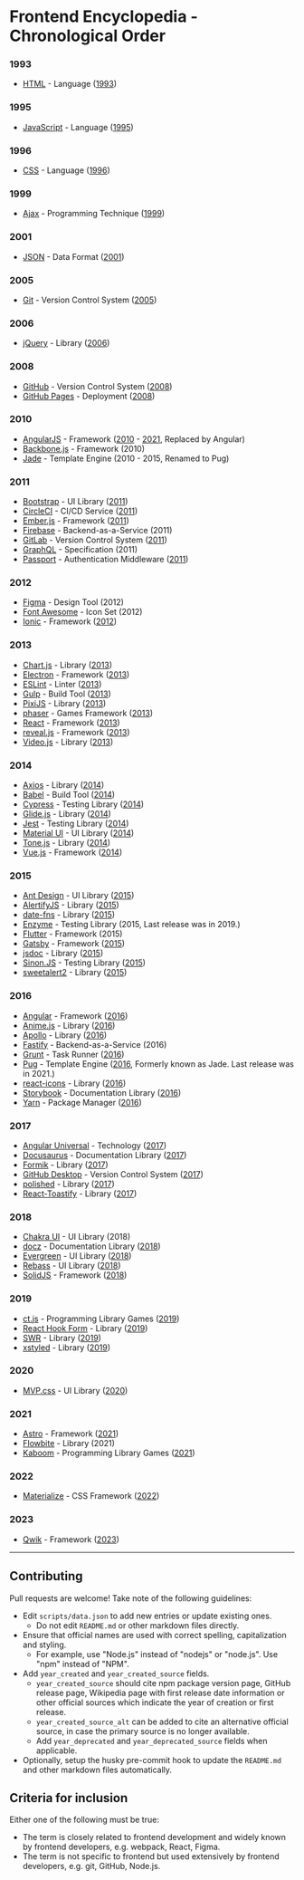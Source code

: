 # Frontend Encyclopedia - Chronological Order

### 1993
- [HTML](https://en.wikipedia.org/wiki/HTML) - Language ([1993](https://www.washington.edu/accesscomputing/webd2/student/unit1/module3/html_history.html))

### 1995
- [JavaScript](https://en.wikipedia.org/wiki/JavaScript) - Language ([1995](https://en.wikipedia.org/wiki/JavaScript))

### 1996
- [CSS](https://en.wikipedia.org/wiki/Cascading_Style_Sheets) - Language ([1996](https://en.wikipedia.org/wiki/CSS))

### 1999
- [Ajax](https://en.wikipedia.org/wiki/Ajax_(programming)) - Programming Technique ([1999](https://en.wikipedia.org/wiki/Ajax_(programming)))

### 2001
- [JSON](https://en.wikipedia.org/wiki/JSON) - Data Format ([2001](https://en.wikipedia.org/wiki/JSON))

### 2005
- [Git](https://git-scm.com) - Version Control System ([2005](https://en.wikipedia.org/wiki/Git))

### 2006
- [jQuery](https://jquery.com) - Library ([2006](https://en.wikipedia.org/wiki/JQuery))

### 2008
- [GitHub](https://github.com) - Version Control System ([2008](https://en.wikipedia.org/wiki/GitHub))
- [GitHub Pages](https://pages.github.com/) - Deployment ([2008](https://github.blog/2022-08-10-github-pages-now-uses-actions-by-default/))

### 2010
- [AngularJS](https://angularjs.org) - Framework ([2010](https://en.wikipedia.org/wiki/AngularJS) - [2021](https://blog.angular.io/discontinued-long-term-support-for-angularjs-cc066b82e65a), Replaced by Angular)
- [Backbone.js](https://backbonejs.org) - Framework (2010)
- [Jade](https://pugjs.org/api/getting-started.html) - Template Engine (2010 - 2015, Renamed to Pug)

### 2011
- [Bootstrap](https://getbootstrap.com) - UI Library ([2011](https://getbootstrap.com/docs/4.1/about/overview/))
- [CircleCI](https://circleci.com) - CI/CD Service ([2011](https://circleci.com/about/))
- [Ember.js](https://emberjs.com) - Framework ([2011](https://g.co/kgs/b5E63S))
- [Firebase](https://firebase.google.com) - Backend-as-a-Service (2011)
- [GitLab](https://docs.gitlab.com) - Version Control System ([2011](https://about.gitlab.com/company/history/))
- [GraphQL](https://graphql.org) - Specification (2011)
- [Passport](https://www.passportjs.org/) - Authentication Middleware ([2011](https://github.com/jaredhanson/passport))

### 2012
- [Figma](https://www.figma.com) - Design Tool (2012)
- [Font Awesome](https://fontawesome.com) - Icon Set (2012)
- [Ionic](https://ionicframework.com) - Framework ([2012](https://ionic.io/about))

### 2013
- [Chart.js](https://www.chartjs.org) - Library ([2013](https://www.chartjs.org/docs/latest/))
- [Electron](https://www.electronjs.org) - Framework ([2013](https://en.wikipedia.org/wiki/Electron_(software_framework)))
- [ESLint](https://eslint.org) - Linter ([2013](https://eslint.org/docs/latest/about/))
- [Gulp](https://gulpjs.com) - Build Tool ([2013](https://en.wikipedia.org/wiki/Gulp.js))
- [PixiJS](https://pixijs.com/) - Library ([2013](https://www.npmjs.com/package/pixi.js?activeTab=versions))
- [phaser](https://phaser.io/) - Games Framework ([2013](https://www.npmjs.com/package/phaser?activeTab=versions))
- [React](https://react.dev) - Framework ([2013](https://www.youtube.com/watch?v=GW0rj4sNH2w))
- [reveal.js](https://revealjs.com/) - Framework ([2013](https://github.com/hakimel/reveal.js/releases?page=4))
- [Video.js](https://videojs.com/) - Library ([2013](https://www.npmjs.com/package/video.js?activeTab=versions))

### 2014
- [Axios](https://axios-http.com) - Library ([2014](https://www.npmjs.com/package/axios?activeTab=versions))
- [Babel](https://babeljs.io) - Build Tool ([2014](https://babeljs.io/blog/2016/12/07/the-state-of-babel))
- [Cypress](https://www.cypress.io) - Testing Library ([2014](https://www.cypress.io/blog/2017/10/10/cypress-is-now-public-beta/))
- [Glide.js](https://glidejs.com/) - Library ([2014](https://www.npmjs.com/package/@glidejs/glide?activeTab=versions))
- [Jest](https://jestjs.io) - Testing Library ([2014](https://github.com/jestjs/jest/issues/3))
- [Material UI](https://mui.com) - UI Library ([2014](https://mui.com/about/))
- [Tone.js](https://tonejs.github.io/) - Library ([2014](https://www.npmjs.com/package/tone?activeTab=versions))
- [Vue.js](https://vuejs.org) - Framework ([2014](https://blog.evanyou.me/2014/02/11/first-week-of-launching-an-oss-project/))

### 2015
- [Ant Design](https://ant.design) - UI Library ([2015](https://09x.ant.design/))
- [AlertifyJS](https://alertifyjs.com/) - Library ([2015](https://www.npmjs.com/package/alertifyjs?activeTab=versions))
- [date-fns](https://date-fns.org/) - Library ([2015](https://www.npmjs.com/package/date-fns?activeTab=versions))
- [Enzyme](https://enzymejs.github.io/enzyme/) - Testing Library (2015, Last release was in 2019.)
- [Flutter](https://flutter.dev) - Framework (2015)
- [Gatsby](https://www.gatsbyjs.com) - Framework ([2015](https://en.wikipedia.org/wiki/Gatsby_(JavaScript_framework)))
- [jsdoc](https://jsdoc.app/) - Library ([2015](https://www.npmjs.com/package/jsdoc?activeTab=versions))
- [Sinon.JS](https://sinonjs.org/) - Testing Library ([2015](https://www.npmjs.com/package/sinon?activeTab=versions))
- [sweetalert2](https://sweetalert2.github.io/) - Library ([2015](https://www.npmjs.com/package/sweetalert2?activeTab=versions))

### 2016
- [Angular](https://angular.io) - Framework ([2016](https://en.wikipedia.org/wiki/Ajax_(programming)))
- [Anime.js](https://animejs.com) - Library ([2016](https://github.com/juliangarnier/anime/releases?page=2))
- [Apollo](https://www.apollographql.com) - Library ([2016](https://www.apollographql.com/blog/backend/apollo-8b7215bcab1c/))
- [Fastify](https://fastify.dev) - Backend-as-a-Service (2016)
- [Grunt](https://gruntjs.com/) - Task Runner ([2016](https://en.wikipedia.org/wiki/Grunt_(software)))
- [Pug](https://pugjs.org/api/getting-started.html) - Template Engine ([2016](https://medium.com/@jawaragordon/pug-templates-a-developers-faithful-companion-1cd71355d4eb), Formerly known as Jade. Last release was in 2021.)
- [react-icons](https://react-icons.github.io/react-icons/) - Library ([2016](https://www.npmjs.com/package/react-icons?activeTab=versions))
- [Storybook](https://storybook.js.org/) - Documentation Library ([2016](https://www.npmjs.com/package/storybook?activeTab=versions))
- [Yarn](https://yarnpkg.com) - Package Manager ([2016](https://en.wikipedia.org/wiki/Yarn_(package_manager)))

### 2017
- [Angular Universal](https://angular.io/guide/universal) - Technology ([2017](https://www.npmjs.com/package/@nguniversal/express-engine?activeTab=versions))
- [Docusaurus](https://docusaurus.io/) - Documentation Library ([2017](https://www.npmjs.com/package/docusaurus?activeTab=versions))
- [Formik](https://formik.org/) - Library ([2017](https://www.npmjs.com/package/formik?activeTab=versions))
- [GitHub Desktop](https://desktop.github.com/) - Version Control System ([2017](https://github.blog/2017-09-19-announcing-github-desktop-1-0/))
- [polished](https://polished.js.org/) - Library ([2017](https://www.npmjs.com/package/polished?activeTab=versions))
- [React-Toastify](https://www.npmjs.com/package/react-toastify) - Library ([2017](https://www.npmjs.com/package/react-toastify?activeTab=versions))

### 2018
- [Chakra UI](https://chakra-ui.com) - UI Library (2018)
- [docz](https://www.docz.site/) - Documentation Library ([2018](https://www.npmjs.com/package/docz?activeTab=versions))
- [Evergreen](https://evergreen.segment.com/) - UI Library ([2018](https://www.npmjs.com/package/evergreen-ui?activeTab=versions))
- [Rebass](https://rebassjs.org/) - UI Library ([2018](https://www.npmjs.com/package/rebass?activeTab=versions))
- [SolidJS](https://www.solidjs.com/) - Framework ([2018](https://www.thisdot.co/blog/solidjs-fundamentals-and-building-your-first-solidjs-app/))

### 2019
- [ct.js](https://ctjs.rocks/) - Programming Library Games ([2019](https://github.com/ct-js/ct-js/releases))
- [React Hook Form](https://react-hook-form.com/) - Library ([2019](https://www.npmjs.com/package/react-hook-form?activeTab=versions))
- [SWR](https://swr.vercel.app/) - Library ([2019](https://www.npmjs.com/package/swr?activeTab=versions))
- [xstyled](https://xstyled.dev/) - Library ([2019](https://www.npmjs.com/package/@xstyled/styled-components?activeTab=versions))

### 2020
- [MVP.css](https://andybrewer.github.io/mvp/) - UI Library ([2020](https://github.com/andybrewer/mvp/releases))

### 2021
- [Astro](https://astro.build/) - Framework ([2021](https://astro.build/blog/introducing-astro/))
- [Flowbite](https://flowbite.com/) - Library (2021)
- [Kaboom](https://kaboomjs.com/) - Programming Library Games ([2021](https://www.npmjs.com/package/kaboom?activeTab=versions))

### 2022
- [Materialize](https://materializecss.com/) - CSS Framework ([2022](https://materialize.com/docs/releases/))

### 2023
- [Qwik](https://qwik.builder.io/) - Framework ([2023](https://www.builder.io/blog/qwik-v1))

---

## Contributing

Pull requests are welcome! Take note of the following guidelines:

- Edit `scripts/data.json` to add new entries or update existing ones.
  - Do not edit `README.md` or other markdown files directly.
- Ensure that official names are used with correct spelling, capitalization and styling.
  - For example, use "Node.js" instead of "nodejs" or "node.js". Use "npm" instead of "NPM".
- Add `year_created` and `year_created_source` fields.
  - `year_created_source` should cite npm package version page, GitHub release page, Wikipedia page with first release date information or other official sources which indicate the year of creation or first release.
  - `year_created_source_alt` can be added to cite an alternative official source, in case the primary source is no longer available.
  - Add `year_deprecated` and `year_deprecated_source` fields when applicable.
- Optionally, setup the husky pre-commit hook to update the `README.md` and other markdown files automatically.

## Criteria for inclusion

Either one of the following must be true:

- The term is closely related to frontend development and widely known by frontend developers, e.g. webpack, React, Figma.
- The term is not specific to frontend but used extensively by frontend developers, e.g. git, GitHub, Node.js.

